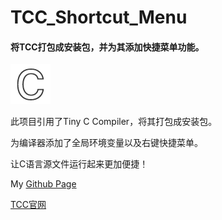 # TCC_Shortcut_Menu
#### 将TCC打包成安装包，并为其添加快捷菜单功能。
![图标](./C.png)

此项目引用了Tiny C Compiler，将其打包成安装包。

为编译器添加了全局环境变量以及右键快捷菜单。

让C语言源文件运行起来更加便捷！

My [Github Page](https://dpoqb.top/)

[TCC官网](http://www.tinycc.org/)
